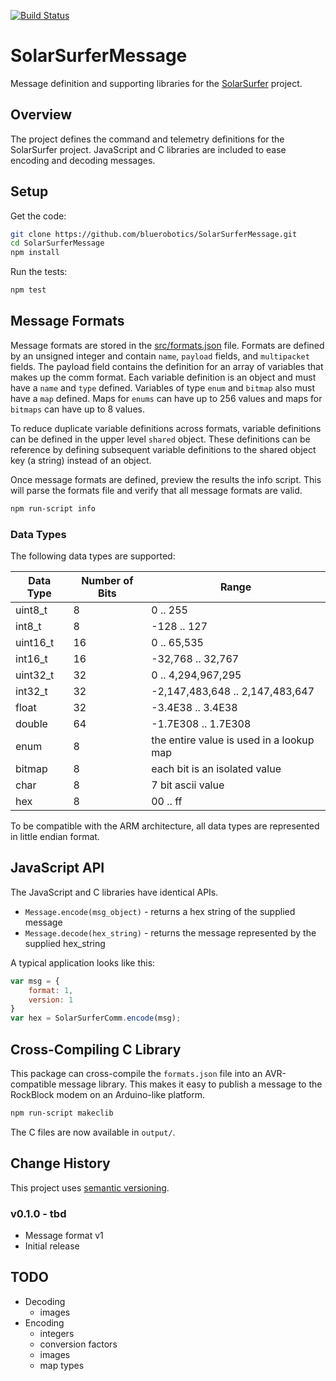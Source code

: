 [![Build Status](https://travis-ci.org/bluerobotics/SolarSurferMessage.svg?branch=master)](https://travis-ci.org/bluerobotics/SolarSurferMessage)

# SolarSurferMessage

Message definition and supporting libraries for the [SolarSurfer](http://bluerobotics.com/) project.

## Overview

The project defines the command and telemetry definitions for the SolarSurfer project. JavaScript and C libraries are included to ease encoding and decoding messages.

## Setup

Get the code:

```bash
git clone https://github.com/bluerobotics/SolarSurferMessage.git
cd SolarSurferMessage
npm install
```

Run the tests:

```bash
npm test
```

## Message Formats

Message formats are stored in the [src/formats.json](src/formats.json) file. Formats are defined by an unsigned integer and contain `name`, `payload` fields, and `multipacket` fields. The payload field contains the definition for an array of variables that makes up the comm format. Each variable definition is an object and must have a `name` and `type` defined. Variables of type `enum` and `bitmap` also must have a `map` defined. Maps for `enums` can have up to 256 values and maps for `bitmaps` can have up to 8 values.

To reduce duplicate variable definitions across formats, variable definitions can be defined in the upper level `shared` object. These definitions can be reference by defining subsequent variable definitions to the shared object key (a string) instead of an object.

Once message formats are defined, preview the results the info script. This will parse the formats file and verify that all message formats are valid.

```bash
npm run-script info
```

### Data Types

The following data types are supported:

Data Type | Number of Bits | Range
--- | --- | ---
uint8_t | 8 | 0 .. 255
int8_t | 8 | -128 .. 127
uint16_t | 16 | 0 .. 65,535
int16_t | 16 | -32,768 .. 32,767
uint32_t | 32 | 0 .. 4,294,967,295
int32_t | 32 | -2,147,483,648 .. 2,147,483,647
float | 32 | -3.4E38 .. 3.4E38
double | 64 | -1.7E308 .. 1.7E308
enum | 8 | the entire value is used in a lookup map
bitmap | 8 | each bit is an isolated value
char | 8 | 7 bit ascii value
hex | 8 | 00 .. ff

To be compatible with the ARM architecture, all data types are represented in little endian format.

## JavaScript API

The JavaScript and C libraries have identical APIs.

* `Message.encode(msg_object)` - returns a hex string of the supplied message
* `Message.decode(hex_string)` - returns the message represented by the supplied hex_string

A typical application looks like this:

```javascript
var msg = {
    format: 1,
    version: 1
}
var hex = SolarSurferComm.encode(msg);
```

## Cross-Compiling C Library

This package can cross-compile the `formats.json` file into an AVR-compatible message library. This makes it easy to publish a message to the RockBlock modem on an Arduino-like platform.

```bash
npm run-script makeclib
```

The C files are now available in `output/`.

## Change History

This project uses [semantic versioning](http://semver.org/).

### v0.1.0 - tbd

* Message format v1
* Initial release

## TODO

* Decoding
  * images
* Encoding
  * integers
  * conversion factors
  * images
  * map types

